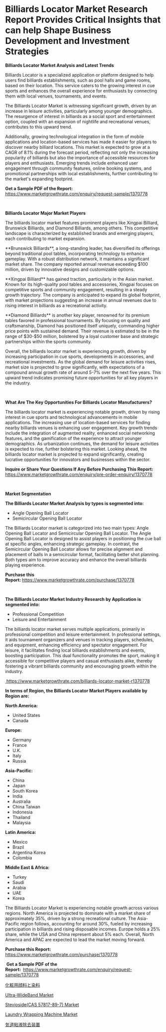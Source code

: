 <p><h1>Billiards Locator Market Research Report Provides Critical Insights that can help Shape Business Development and Investment Strategies</h1></p><p><strong>Billiards Locator Market Analysis and Latest Trends</strong></p>
<p><p>Billiards Locator is a specialized application or platform designed to help users find billiards establishments, such as pool halls and game rooms, based on their location. This service caters to the growing interest in cue sports and enhances the overall experience for enthusiasts by connecting them with local venues, tournaments, and events.</p><p>The Billiards Locator Market is witnessing significant growth, driven by an increase in leisure activities, particularly among younger demographics. The resurgence of interest in billiards as a social sport and entertainment option, coupled with an expansion of nightlife and recreational venues, contributes to this upward trend. </p><p>Additionally, growing technological integration in the form of mobile applications and location-based services has made it easier for players to discover nearby billiard locations. This market is expected to grow at a CAGR of 8.1% during the forecast period, reflecting not only the increasing popularity of billiards but also the importance of accessible resources for players and enthusiasts. Emerging trends include enhanced user engagement through community features, online booking systems, and promotional partnerships with local establishments, further contributing to the market's expanding footprint.</p></p>
<p><strong>Get a Sample PDF of the Report:&nbsp;</strong> <a href="https://www.marketgrowthrate.com/enquiry/request-sample/1370778">https://www.marketgrowthrate.com/enquiry/request-sample/1370778</a></p>
<p>&nbsp;</p>
<p><strong>Billiards Locator Major Market Players</strong></p>
<p><p>The billiards locator market features prominent players like Xingpai Billiard, Brunswick Billiards, and Diamond Billiards, among others. This competitive landscape is characterized by established brands and emerging players, each contributing to market expansion.</p><p>**Brunswick Billiards**, a long-standing leader, has diversified its offerings beyond traditional pool tables, incorporating technology to enhance gameplay. With a robust distribution network, it maintains a significant market share. The company reported annual revenue exceeding $100 million, driven by innovative designs and customizable options.</p><p>**Xingpai Billiard** has gained traction, particularly in the Asian market. Known for its high-quality pool tables and accessories, Xingpai focuses on competitive sports and community engagement, resulting in a steady growth trajectory. The company is anticipated to expand its global footprint, with market projections suggesting an increase in annual revenues due to rising interest in billiards as a recreational activity.</p><p>**Diamond Billiards** is another key player, renowned for its premium tables favored in professional tournaments. By focusing on quality and craftsmanship, Diamond has positioned itself uniquely, commanding higher price points with sustained demand. Their revenue is estimated to be in the range of $30-$50 million, bolstered by a loyal customer base and strategic partnerships within the sports community.</p><p>Overall, the billiards locator market is experiencing growth, driven by increasing participation in cue sports, developments in accessories, and recreational investments. As the global demand for leisure activities rises, market size is projected to grow significantly, with expectations of a compound annual growth rate of around 5-7% over the next five years. This upward trend indicates promising future opportunities for all key players in the industry.</p></p>
<p>&nbsp;</p>
<p><strong>What Are The Key Opportunities For Billiards Locator Manufacturers?</strong></p>
<p><p>The billiards locator market is experiencing notable growth, driven by rising interest in cue sports and technological advancements in mobile applications. The increasing use of location-based services for finding nearby billiards venues is enhancing user engagement. Key growth trends include the integration of augmented reality, enhanced social networking features, and the gamification of the experience to attract younger demographics. As urbanization continues, the demand for leisure activities is expected to rise, further bolstering this market. Looking ahead, the billiards locator market is projected to expand significantly, creating lucrative opportunities for innovators and businesses within the sector.</p></p>
<p><strong>Inquire or Share Your Questions If Any Before Purchasing This Report:</strong> <a href="https://www.marketgrowthrate.com/enquiry/pre-order-enquiry/1370778">https://www.marketgrowthrate.com/enquiry/pre-order-enquiry/1370778</a></p>
<p>&nbsp;</p>
<p><strong>Market Segmentation</strong></p>
<p><strong>The Billiards Locator Market Analysis by types is segmented into:</strong></p>
<p><ul><li>Angle Opening Ball Locator</li><li>Semicircular Opening Ball Locator</li></ul></p>
<p><p>The Billiards Locator market is categorized into two main types: Angle Opening Ball Locator and Semicircular Opening Ball Locator. The Angle Opening Ball Locator is designed to assist players in positioning the cue ball at specific angles, enhancing strategic gameplay. In contrast, the Semicircular Opening Ball Locator allows for precise alignment and placement of balls in a semicircular format, facilitating better shot planning. Both types aim to improve accuracy and enhance the overall billiards playing experience.</p></p>
<p><strong>Purchase this Report:&nbsp;</strong><a href="https://www.marketgrowthrate.com/purchase/1370778">https://www.marketgrowthrate.com/purchase/1370778</a></p>
<p>&nbsp;</p>
<p><strong>The Billiards Locator Market Industry Research by Application is segmented into:</strong></p>
<p><ul><li>Professional Competition</li><li>Leisure and Entertainment</li></ul></p>
<p><p>The billiards locator market serves multiple applications, primarily in professional competition and leisure entertainment. In professional settings, it aids tournament organizers and venues in tracking players, schedules, and equipment, enhancing efficiency and spectator engagement. For leisure, it facilitates finding local billiards establishments and events, boosting participation. This dual functionality promotes the sport, making it accessible for competitive players and casual enthusiasts alike, thereby fostering a vibrant billiards community and encouraging growth within the industry.</p></p>
<p><a href="https://www.marketgrowthrate.com/billiards-locator-market-r1370778">&nbsp;https://www.marketgrowthrate.com/billiards-locator-market-r1370778</a></p>
<p><strong>In terms of Region, the Billiards Locator Market Players available by Region are:</strong></p>
<p>
    <p> <strong> North America: </strong>
        <ul>
            <li>United States</li>
            <li>Canada</li>
        </ul>
        </p> 
    <p> <strong> Europe: </strong>
        <ul>
            <li>Germany</li>
            <li>France</li>
            <li>U.K.</li>
            <li>Italy</li>
            <li>Russia</li>
        </ul>
        </p> 
    <p> <strong> Asia-Pacific: </strong>
        <ul>
            <li>China</li>
            <li>Japan</li>
            <li>South Korea</li>
            <li>India</li>
            <li>Australia</li>
            <li>China Taiwan</li>
            <li>Indonesia</li>
            <li>Thailand</li>
            <li>Malaysia</li>
        </ul>
        </p> 
    <p> <strong> Latin America: </strong>
        <ul>
            <li>Mexico</li>
            <li>Brazil</li>
            <li>Argentina Korea</li>
            <li>Colombia</li>
        </ul>
        </p> 
    <p> <strong> Middle East & Africa: </strong>
        <ul>
            <li>Turkey</li>
            <li>Saudi</li>
            <li>Arabia</li>
            <li>UAE</li>
            <li>Korea</li>
        </ul>
    </p>
    </p>
<p><p>The Billiards Locator Market is experiencing notable growth across various regions. North America is projected to dominate with a market share of approximately 35%, driven by a strong recreational culture. The Asia-Pacific region follows, accounting for around 30%, fueled by increasing participation in billiards and rising disposable incomes. Europe holds a 25% share, while the USA and China represent about 5% each. Overall, North America and APAC are expected to lead the market moving forward.</p></p>
<p><strong>Purchase this Report: </strong><a href="https://www.marketgrowthrate.com/purchase/1370778">https://www.marketgrowthrate.com/purchase/1370778</a></p>
<p>&nbsp;<strong>Get a Sample PDF of the Report:&nbsp;&nbsp;</strong><a href="https://www.marketgrowthrate.com/enquiry/request-sample/1370778">https://www.marketgrowthrate.com/enquiry/request-sample/1370778</a></p>
<p><strong></strong></p>
<p><p><a href="https://medium.com/@johnathonoberbrunner/2024%E5%B9%B4%E3%81%8B%E3%82%892031%E5%B9%B4%E3%81%BE%E3%81%A7%E3%81%AE%E3%83%88%E3%83%AC%E3%83%B3%E3%83%89%E3%81%8B%E3%82%89%E6%88%A6%E7%95%A5%E3%81%BE%E3%81%A7-%E3%82%B0%E3%83%AD%E3%83%BC%E3%83%90%E3%83%AB%E3%81%AA%E5%8C%96%E7%B2%A7%E5%93%81%E7%94%A8%E9%A1%94%E6%96%99%E3%81%8A%E3%82%88%E3%81%B3%E6%9F%93%E6%96%99%E5%B8%82%E5%A0%B4%E3%81%AE%E3%83%8A%E3%83%93%E3%82%B2%E3%83%BC%E3%82%B7%E3%83%A7%E3%83%B3-2ef10856ec84?postPublishedType=repub">化粧用顔料と染料</a></p><p><a href="https://medium.com/@scotthereford10/ultra-wideband-industry-analysis-report-its-market-size-share-trends-by-application-region-ee4fed6c9bbc?postPublishedType=repub">Ultra-WideBand Market</a></p><p><a href="https://issuu.com/reportprime-2/docs/steviosidecas-57817-89-7-market-siz_765e23e146d4b8">Stevioside(CAS 57817-89-7) Market</a></p><p><a href="https://www.linkedin.com/pulse/navigating-global-laundry-wrapping-machine-market-from-b1atc">Laundry Wrapping Machine Market</a></p><p><a href="https://medium.com/@johnathonoberbrunner/%E6%B0%97%E9%81%93%E7%B2%98%E6%B6%B2%E9%99%A4%E5%8E%BB%E8%A3%85%E7%BD%AE%E5%B8%82%E5%A0%B4%E3%83%AC%E3%83%9D%E3%83%BC%E3%83%88-%E8%A3%BD%E5%93%81%E3%82%BF%E3%82%A4%E3%83%97-hfcwo%E8%A3%85%E7%BD%AE-opep%E8%A3%85%E7%BD%AE-ipv%E8%A3%85%E7%BD%AE-pep%E8%A3%85%E7%BD%AE-%E3%81%9D%E3%81%AE%E4%BB%96-%E6%9C%80%E7%B5%82%E7%94%A8%E9%80%94-%E5%9A%A2%E8%83%9E%E6%80%A7%E7%B7%9A%E7%B6%AD%E7%97%87-copd-%E3%83%96%E3%83%AD%E3%83%B3%E3%82%AD%E3%82%A8%E3%82%AF%E3%82%BF%E3%82%B8%E3%83%BC-%E3%81%9D%E3%81%AE%E4%BB%96-88148a816590">気道粘液除去装置</a></p></p>